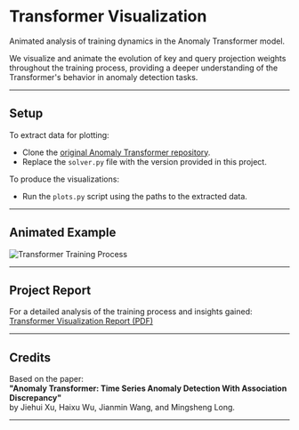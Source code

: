 # Transformer Visualization

Animated analysis of training dynamics in the Anomaly Transformer model.

We visualize and animate the evolution of key and query projection weights throughout the training process, providing a deeper understanding of the Transformer's behavior in anomaly detection tasks.

---

## Setup

To extract data for plotting:

- Clone the [original Anomaly Transformer repository](https://github.com/thuml/Anomaly-Transformer).
- Replace the `solver.py` file with the version provided in this project.

To produce the visualizations:

- Run the `plots.py` script using the paths to the extracted data.

---

## Animated Example

![Transformer Training Process](key_vs_query_delta_l1.gif)

---

## Project Report

For a detailed analysis of the training process and insights gained:
[Transformer Visualization Report (PDF)](Transformer_Visualization_Report.pdf)

---

## Credits

Based on the paper:  
**"Anomaly Transformer: Time Series Anomaly Detection With Association Discrepancy"**  
by Jiehui Xu, Haixu Wu, Jianmin Wang, and Mingsheng Long.

---
